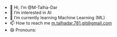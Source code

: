 - 👋 Hi, I’m @M-Talha-Dar
- 👀 I’m interested in AI
- 🌱 I’m currently learning Machine Learning (ML)
- 📫 How to reach me m.talhadar.781.git@gmail.com
- 😄 Pronouns:

<!---
M-Talha-Dar/M-Talha-Dar is a ✨ special ✨ repository because its `README.md` (this file) appears on your GitHub profile.
You can click the Preview link to take a look at your changes.
--->

